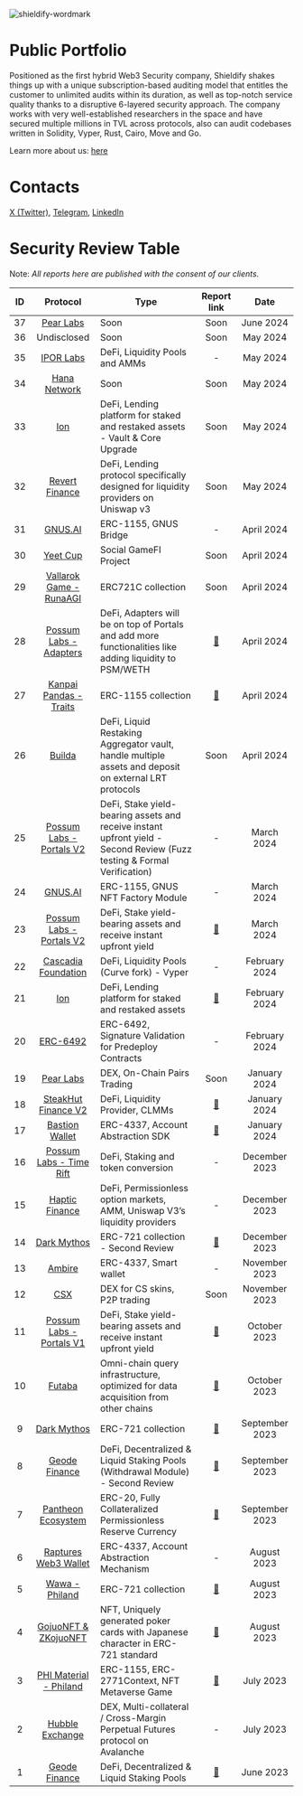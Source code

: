 ![shieldify-wordmark](https://github.com/shieldify-security/audits-portfolio/assets/133656516/e28bdf58-eecf-4222-9c62-5db61066fef2)

# Public Portfolio

Positioned as the first hybrid Web3 Security company, Shieldify shakes things up with a unique subscription-based auditing model that entitles the customer to unlimited audits within its duration, as well as top-notch service quality thanks to a disruptive 6-layered security approach. The company works with very well-established researchers in the space and have secured multiple millions in TVL across protocols, also can audit codebases written in Solidity, Vyper, Rust, Cairo, Move and Go.

Learn more about us: [here](https://shieldify.org/)

# Contacts

[X (Twitter)](https://twitter.com/ShieldifySec),
[Telegram](https://telegram.me/researcherShieldify),
[LinkedIn](https://www.linkedin.com/company/shieldify-security/)

# Security Review Table

Note: _All reports here are published with the consent of our clients._

| ID  |                               Protocol                                | Type                                                                                                                    |                      Report link                      |      Date      |
| :-: | :-------------------------------------------------------------------: | ----------------------------------------------------------------------------------------------------------------------- | :---------------------------------------------------: | :------------: |
| 37  |                 [Pear Labs](https://www.pear.garden/)                 | Soon                                                                                                                    |                         Soon                          |   June 2024    |
| 36  |                              Undisclosed                              | Soon                                                                                                                    |                         Soon                          |    May 2024    |
| 35  |                   [IPOR Labs](https://www.ipor.io/)                   | DeFi, Liquidity Pools and AMMs                                                                                          |                           -                           |    May 2024    |
| 34  |               [Hana Network](https://www.hana.network/)               | Soon                                                                                                                    |                         Soon                          |    May 2024    |
| 33  |                    [Ion](https://ionprotocol.io/)                     | DeFi, Lending platform for staked and restaked assets - Vault & Core Upgrade                                            |                         Soon                          |    May 2024    |
| 32  |               [Revert Finance](https://revert.finance/)               | DeFi, Lending protocol specifically designed for liquidity providers on Uniswap v3                                      |                         Soon                          |    May 2024    |
| 31  |                    [GNUS.AI](https://www.gnus.ai/)                    | ERC-1155, GNUS Bridge                                                                                                   |                           -                           |   April 2024   |
| 30  |                  [Yeet Cup](https://www.yeetit.xyz/)                  | Social GameFI Project                                                                                                   |                         Soon                          |   April 2024   |
| 29  |           [Vallarok Game - RunaAGI](https://vallarok.com/)            | ERC721C collection                                                                                                      |                         Soon                          |   April 2024   |
| 28  |         [Possum Labs - Adapters](https://www.possumlabs.io/)          | DeFi, Adapters will be on top of Portals and add more functionalities like adding liquidity to PSM/WETH                 | [📄](reports/PossumLabs-Adapters-Security-Review.pdf) |   April 2024   |
| 27  |        [Kanpai Pandas - Traits](https://side.xyz/kanpaipandas)        | ERC-1155 collection                                                                                                     | [📄](reports/KanpaiPandas-Traits-Security-Review.pdf) |   April 2024   |
| 26  |                     [Builda](https://builda.dev/)                     | DeFi, Liquid Restaking Aggregator vault, handle multiple assets and deposit on external LRT protocols                   |                         Soon                          |   April 2024   |
| 25  |        [Possum Labs - Portals V2](https://www.possumlabs.io/)         | DeFi, Stake yield-bearing assets and receive instant upfront yield - Second Review (Fuzz testing & Formal Verification) |                           -                           |   March 2024   |
| 24  |                    [GNUS.AI](https://www.gnus.ai/)                    | ERC-1155, GNUS NFT Factory Module                                                                                       |                           -                           |   March 2024   |
| 23  |        [Possum Labs - Portals V2](https://www.possumlabs.io/)         | DeFi, Stake yield-bearing assets and receive instant upfront yield                                                      |    [📄](reports/PossumLabs-V2-Security-Review.pdf)    |   March 2024   |
| 22  |      [Cascadia Foundation](https://cascadia.gitbook.io/gitbook)       | DeFi, Liquidity Pools (Curve fork) - Vyper                                                                              |                           -                           | February 2024  |
| 21  |                    [Ion](https://ionprotocol.io/)                     | DeFi, Lending platform for staked and restaked assets                                                                   |         [📄](reports/Ion-Security-Review.pdf)         | February 2024  |
| 20  |          [ERC-6492](https://eips.ethereum.org/EIPS/eip-6492)          | ERC-6492, Signature Validation for Predeploy Contracts                                                                  |                           -                           | February 2024  |
| 19  |                 [Pear Labs](https://www.pear.garden/)                 | DEX, On-Chain Pairs Trading                                                                                             |                         Soon                          |  January 2024  |
| 18  |         [SteakHut Finance V2](https://www.steakhut.finance/)          | DeFi, Liquidity Provider, CLMMs                                                                                         |      [📄](reports/SteakHut-Security-Review.pdf)       |  January 2024  |
| 17  |              [Bastion Wallet](https://bastionwallet.io/)              | ERC-4337, Account Abstraction SDK                                                                                       |  [📄](reports/BastionWallet-SM-Security-Review.pdf)   |  January 2024  |
| 16  |         [Possum Labs - Time Rift](https://www.possumlabs.io/)         | DeFi, Staking and token conversion                                                                                      |                           -                           | December 2023  |
| 15  |               [Haptic Finance](https://haptic.finance/)               | DeFi, Permissionless option markets, AMM, Uniswap V3’s liquidity providers                                              |                           -                           | December 2023  |
| 14  |                [Dark Mythos](https://dark-mythos.com/)                | ERC-721 collection - Second Review                                                                                      |  [📄](reports/DarkMythos-Second-Security-Review.pdf)  | December 2023  |
| 13  |                   [Ambire](https://www.ambire.com/)                   | ERC-4337, Smart wallet                                                                                                  |                           -                           | November 2023  |
| 12  |                     [CSX](https://stage.csx.gg/)                      | DEX for CS skins, P2P trading                                                                                           |                         Soon                          | November 2023  |
| 11  |        [Possum Labs - Portals V1](https://www.possumlabs.io/)         | DeFi, Stake yield-bearing assets and receive instant upfront yield                                                      |     [📄](reports/PossumLabs-Security-Review.pdf)      |  October 2023  |
| 10  |                     [Futaba](https://futaba.dev/)                     | Omni-chain query infrastructure, optimized for data acquisition from other chains                                       |       [📄](reports/Futaba-Security-Review.pdf)        |  October 2023  |
|  9  |                [Dark Mythos](https://dark-mythos.com/)                | ERC-721 collection                                                                                                      |     [📄](reports/DarkMythos-Security-Review.pdf)      | September 2023 |
|  8  |                [Geode Finance](https://www.geode.fi/)                 | DeFi, Decentralized & Liquid Staking Pools (Withdrawal Module) - Second Review                                          |   [📄](reports/GeodeFinance-WM-Security-Review.pdf)   | September 2023 |
|  7  | [Pantheon Ecosystem](https://pantheon-ecosystem.gitbook.io/pantheon/) | ERC-20, Fully Collateralized Permissionless Reserve Currency                                                            |  [📄](reports/PantheonEcosystem-Security-Review.pdf)  | September 2023 |
|  6  |           [Raptures Web3 Wallet](https://www.raptures.xyz/)           | ERC-4337, Account Abstraction Mechanism                                                                                 |                           -                           |  August 2023   |
|  5  |              [Wawa - Philand](https://wawa.philand.xyz/)              | ERC-721 collection                                                                                                      |        [📄](reports/Wawa-Security-Review.pdf)         |  August 2023   |
|  4  |             [GojuoNFT & ZKojuoNFT](https://gojuonft.io/)              | NFT, Uniquely generated poker cards with Japanese character in ERC-721 standard                                         | [📄](reports/GojuoNFT-ZKojuoNFT-Security-Review.pdf)  |  August 2023   |
|  3  |            [PHI Material - Philand](https://philand.xyz/)             | ERC-1155, ERC-2771Context, NFT Metaverse Game                                                                           |     [📄](reports/PHIMaterial-Security-Review.pdf)     |   July 2023    |
|  2  |              [Hubble Exchange](https://hubble.exchange/)              | DEX, Multi-collateral / Cross-Margin Perpetual Futures protocol on Avalanche                                            |                           -                           |   July 2023    |
|  1  |                [Geode Finance](https://www.geode.fi/)                 | DeFi, Decentralized & Liquid Staking Pools                                                                              |    [📄](reports/GeodeFinance-Security-Review.pdf)     |   June 2023    |
